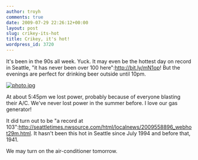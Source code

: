 ```yaml
---
author: troyh
comments: true
date: 2009-07-29 22:26:12+00:00
layout: post
slug: crikey-its-hot
title: Crikey, it's hot!
wordpress_id: 3720
---
```


It's been in the 90s all week. Yuck. It may even be the hottest day on record in Seattle, "it has never been over 100 here":http://bit.ly/mN1op! But the evenings are perfect for drinking beer outside until 10pm.

[![photo.jpg](http://farm3.static.flickr.com/2608/3770128413_8d1c17a797_o.jpg)](http://www.flickr.com/photos/troyh/3770128413/)

At about 5:45pm we lost power, probably because of everyone blasting their A/C. We've never lost power in the summer before. I love our gas generator!

It did turn out to be "a record at 103":http://seattletimes.nwsource.com/html/localnews/2009558896_webhot29m.html. It hasn't been this hot in Seattle since July 1994 and before that, 1941.

We may turn on the air-conditioner tomorrow.
